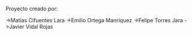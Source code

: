 Proyecto creado por:

->Matías Cifuentes Lara
->Emilio Ortega Manríquez
->Felipe Torres Jara
->Javier Vidal Rojas

